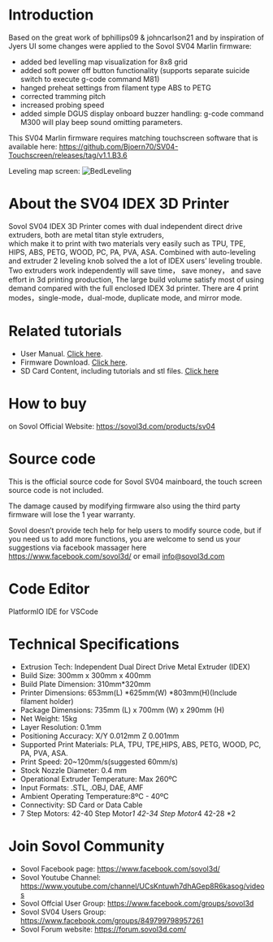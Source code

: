 # Introduction

Based on the great work of bphillips09 & johncarlson21 and by inspiration of Jyers UI some changes were applied to the Sovol SV04 Marlin firmware:

 - added bed levelling map visualization for 8x8 grid
 - added soft power off button functionality (supports separate suicide switch to execute g-code command M81)
 - hanged preheat settings from filament type ABS to PETG
 - corrected tramming pitch
 - increased probing speed
 - added simple DGUS display onboard buzzer handling: g-code command M300 will play beep sound omitting parameters.

This SV04 Marlin firmware requires matching touchscreen software that is available here: 
https://github.com/Bjoern70/SV04-Touchscreen/releases/tag/v1.1.B3.6

Leveling map screen:
![BedLeveling](https://user-images.githubusercontent.com/72707632/219985619-2219b7f9-08b4-4207-ab1e-c8c373784af7.JPG)

# About the SV04 IDEX 3D Printer

Sovol SV04 IDEX 3D Printer comes with dual independent direct drive extruders, both are metal titan style extruders,  
which make it to print with two materials very easily such as TPU, TPE, HIPS, ABS, PETG, WOOD, PC, PA, PVA, ASA. 
Combined with auto-leveling and extruder 2 leveling knob solved the a lot of IDEX users’ leveling trouble. 
Two extruders work independently will save time， save money， and save effort in 3d printing production, 
The large build volume satisfy most of using demand compared with the full enclosed IDEX 3d printer. 
There are  4 print modes，single-mode，dual-mode, duplicate mode, and mirror mode. 

# Related tutorials 

- User Manual.  [Click here](https://drive.google.com/file/d/1QpIDenqIKmsA2blAhKkOxhp2SKL8hwoI/view).
- Firmware Download. [Click here](https://sovol3d.com/pages/download).
- SD Card Content, including tutorials and stl files. [Click here](https://drive.google.com/drive/folders/1LNCtBA045Xo5z7Gd4n1M2aDEVry_wHCH?fbclid=IwAR3y-_OYa_VTG4Bz68GR5JdGMLE_ROVfIQRevPL4WpTEDLQ1nXzUEtDMaqs)

# How to buy

on Sovol Official Website:  https://sovol3d.com/products/sv04

# Source code

This is the official source code for Sovol SV04 mainboard, the touch screen source code is not included. 

The damage caused by modifying firmware also using the third party firmware will lose the 1 year warranty. 

Sovol doesn’t provide tech help for help users to modify source code, but if you need us to add more functions, you are welcome to send us your suggestions via facebook massager here https://www.facebook.com/sovol3d/ or email 
info@sovol3d.com 

# Code Editor

PlatformIO IDE for VSCode

# Technical Specifications

- Extrusion Tech: Independent Dual Direct Drive  Metal Extruder (IDEX)
- Build Size: 300mm x 300mm x 400mm
- Build Plate Dimension: 310mm*320mm
- Printer Dimensions: 653mm(L) *625mm(W) *803mm(H)(Include filament holder)
- Package Dimensions: 735mm (L) x 700mm (W) x 290mm (H)
- Net Weight: 15kg
- Layer Resolution: 0.1mm
- Positioning Accuracy: X/Y 0.012mm Z 0.001mm
- Supported Print Materials: PLA, TPU, TPE,HIPS, ABS, PETG, WOOD, PC, PA, PVA, ASA.
- Print Speed: 20~120mm/s(suggested 60mm/s)
- Stock Nozzle Diameter: 0.4 mm
- Operational Extruder Temperature: Max 260ºC
- Input Formats: .STL, .OBJ, DAE, AMF
- Ambient Operating Temperature:8ºC - 40ºC
- Connectivity: SD Card or Data Cable
- 7 Step Motors: 42-40 Step Motor*1 42-34 Step Motor*4 42-28 *2

# Join Sovol Community

- Sovol Facebook page:  https://www.facebook.com/sovol3d/
- Sovol Youtube Channel:  https://www.youtube.com/channel/UCsKntuwh7dhAGep8R6kasog/videos
- Sovol Offcial User Group:  https://www.facebook.com/groups/sovol3d
- Sovol SV04 Users Group:  https://www.facebook.com/groups/849799798957261
- Sovol Forum website:  https://forum.sovol3d.com/


